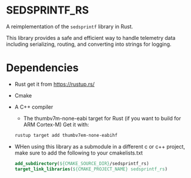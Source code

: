 # SEDSPRINTF_RS

A reimplementation of the `sedsprintf` library in Rust.

This library provides a safe and efficient way to handle telemetry data including serializing, routing, and converting
into strings for logging.

# Dependencies

- Rust
  get it from https://rustup.rs/
- Cmake
- A C++ compiler
    - The thumbv7m-none-eabi target for Rust (if you want to build for ARM Cortex-M)
      Get it with:
  ```bash
  rustup target add thumbv7em-none-eabihf
  ```
  

- WHen using this library as a submodule in a different c or c++ project, make sure to add the following to your cmakelists.txt
  ```cmake
  add_subdirectory(${CMAKE_SOURCE_DIR}/sedsprintf_rs)
  target_link_libraries(${CMAKE_PROJECT_NAME} sedsprintf_rs)
  ```